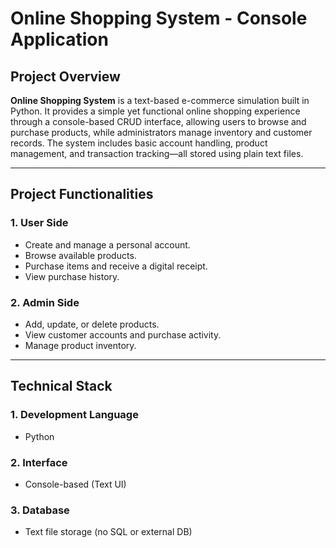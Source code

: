 # Online Shopping System - Console Application

## Project Overview

**Online Shopping System** is a text-based e-commerce simulation built in Python. It provides a simple yet functional online shopping experience through a console-based CRUD interface, allowing users to browse and purchase products, while administrators manage inventory and customer records. The system includes basic account handling, product management, and transaction tracking—all stored using plain text files.

---

## Project Functionalities

### 1. User Side
- Create and manage a personal account.
- Browse available products.
- Purchase items and receive a digital receipt.
- View purchase history.

### 2. Admin Side
- Add, update, or delete products.
- View customer accounts and purchase activity.
- Manage product inventory.

---

## Technical Stack

### 1. Development Language
- Python

### 2. Interface
- Console-based (Text UI)

### 3. Database
- Text file storage (no SQL or external DB)
